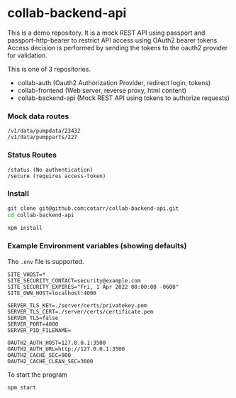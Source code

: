 # collab-backend-api

This is a demo repository.
It is a mock REST API using passport and passport-http-bearer to
restrict API access using OAuth2 bearer tokens. Access decision is
performed by sending the tokens to the oauth2 provider for validation.

This is one of 3 repositories.

- collab-auth (Oauth2 Authorization Provider, redirect login, tokens)
- collab-frontend (Web server, reverse proxy, html content)
- collab-backend-api (Mock REST API using tokens to authorize requests)


### Mock data routes
```
/v1/data/pumpdata/23432
/v1/data/pumpparts/227
```

### Status Routes
```
/status (No authentication)
/secure (requires access-token)
```

### Install

```bash
git clone git@github.com:cotarr/collab-backend-api.git
cd collab-backend-api

npm install

```
### Example Environment variables (showing defaults)

The `.env` file is supported.

```
SITE_VHOST=*
SITE_SECURITY_CONTACT=security@example.com
SITE_SECURITY_EXPIRES="Fri, 1 Apr 2022 08:00:00 -0600"
SITE_OWN_HOST=localhost:4000

SERVER_TLS_KEY=./server/certs/privatekey.pem
SERVER_TLS_CERT=./server/certs/certificate.pem
SERVER_TLS=false
SERVER_PORT=4000
SERVER_PID_FILENAME=

OAUTH2_AUTH_HOST=127.0.0.1:3500
OAUTH2_AUTH_URL=http://127.0.0.1:3500
OAUTH2_CACHE_SEC=900
OAUTH2_CACHE_CLEAN_SEC=3600
```

To start the program
```bash
npm start
```
